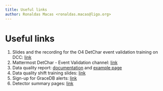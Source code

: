 ```yaml
---
title: Useful links
author: Ronaldas Macas <ronaldas.macas@ligo.org>
---
```


# Useful links

1. Slides and the recording for the O4 DetChar event validation training on DCC: [link](https://dcc.ligo.org/LIGO-G2300839)
2. Mattermost DetChar - Event Validation channel: [link](https://chat.ligo.org/ligo/channels/detchar---event-validation)
3. Data quality report: [documentation](https://detchar.docs.ligo.org/dqrtasks/) and [example page](https://ldas-jobs.ligo.caltech.edu/~dqr/o4dqr-test/replay/events/202303/S230305hk/)
4. Data quality shift training slides: [link](https://dcc.ligo.org/LIGO-G2300088)
5. Sign-up for GraceDB alerts: [link](https://emfollow.docs.ligo.org/followup-advocate-guide/preparation.html#a-sign-up-for-gracedb-alerts)
6. Detector summary pages: [link](https://ldas-jobs.ligo.caltech.edu/~detchar/summary/)
